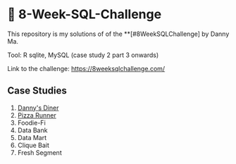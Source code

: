 # 🍕 8-Week-SQL-Challenge
This repository is my solutions of of the **[#8WeekSQLChallenge] by Danny Ma. <br/>

Tool: R sqlite, MySQL (case study 2 part 3 onwards)

Link to the challenge: 
https://8weeksqlchallenge.com/

## Case Studies
1. [Danny's Diner](https://github.com/pinusa/8-Week-SQL-Challenge/tree/main/Case%201%20-%20Danny's%20Diner)
2. [Pizza Runner](https://github.com/pinusa/8-Week-SQL-Challenge/tree/main/Case%202%20-%20Pizza%20Runner)
3. Foodie-Fi
4. Data Bank
5. Data Mart
6. Clique Bait
7. Fresh Segment
